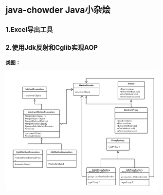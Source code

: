 # java-chowder Java小杂烩

## 1.Excel导出工具

## 2.使用Jdk反射和Cglib实现AOP

### 类图：

![AOP class](img/aop-class.png)
